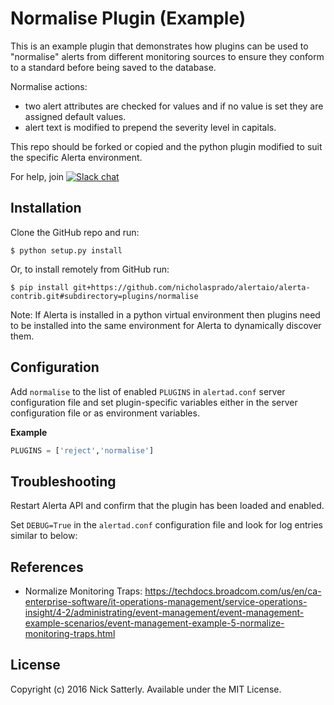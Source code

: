 Normalise Plugin (Example)
==========================

This is an example plugin that demonstrates how plugins can be used
to "normalise" alerts from different monitoring sources to ensure
they conform to a standard before being saved to the database.

Normalise actions:

  * two alert attributes are checked for values and if no value is set they are assigned default values.
  * alert text is modified to prepend the severity level in capitals.

This repo should be forked or copied and the python plugin modified to suit
the specific Alerta environment.

For help, join [![Slack chat](https://img.shields.io/badge/chat-on%20slack-blue?logo=slack)](https://slack.alerta.dev)

Installation
------------

Clone the GitHub repo and run:

    $ python setup.py install

Or, to install remotely from GitHub run:

    $ pip install git+https://github.com/nicholasprado/alertaio/alerta-contrib.git#subdirectory=plugins/normalise

Note: If Alerta is installed in a python virtual environment then plugins
need to be installed into the same environment for Alerta to dynamically
discover them.

Configuration
-------------

Add `normalise` to the list of enabled `PLUGINS` in `alertad.conf` server
configuration file and set plugin-specific variables either in the
server configuration file or as environment variables.

**Example**

```python
PLUGINS = ['reject','normalise']
```

Troubleshooting
---------------

Restart Alerta API and confirm that the plugin has been loaded and enabled.

Set `DEBUG=True` in the `alertad.conf` configuration file and look for log
entries similar to below:


References
----------

  * Normalize Monitoring Traps: https://techdocs.broadcom.com/us/en/ca-enterprise-software/it-operations-management/service-operations-insight/4-2/administrating/event-management/event-management-example-scenarios/event-management-example-5-normalize-monitoring-traps.html

License
-------

Copyright (c) 2016 Nick Satterly. Available under the MIT License.
